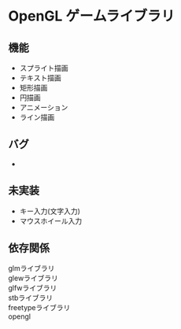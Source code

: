 # OpenGL ゲームライブラリ

## 機能
* スプライト描画 <br>
* テキスト描画 <br>
* 矩形描画<br>
* 円描画<br>
* アニメーション<br>
* ライン描画　<br>


## バグ

* <br>

## 未実装
* キー入力(文字入力) <br>
* マウスホイール入力 <br>

## 依存関係
glmライブラリ<br>
glewライブラリ<br>
glfwライブラリ<br>
stbライブラリ<br>
freetypeライブラリ<br>
opengl<br>
